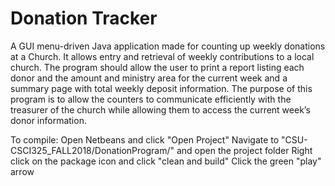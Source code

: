 # Donation Tracker

A GUI menu-driven Java application made for counting up weekly donations at a Church. It allows entry and retrieval of weekly contributions to a local church. The program should allow the user to print a report listing each donor and the amount and ministry area for the current week and a summary page with total weekly deposit information. The purpose of this program is to allow the counters to communicate efficiently with the treasurer of the church while allowing them to access the current week’s donor information.

To compile:
Open Netbeans and click "Open Project"
Navigate to "CSU-CSCI325_FALL2018/DonationProgram/" and open the project folder
Right click on the package icon and click "clean and build"
Click the green "play" arrow

